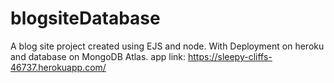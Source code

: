 # blogsiteDatabase
A blog site project created using EJS and node. With Deployment on heroku and database on MongoDB Atlas. 
app link: https://sleepy-cliffs-46737.herokuapp.com/
